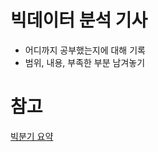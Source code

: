 # 빅데이터 분석 기사 
- 어디까지 공부했는지에 대해 기록
- 범위, 내용, 부족한 부분 남겨놓기

# 참고
[빅분기 요약](https://www.notion.so/afedceb117374efd82ad605a79281451)
